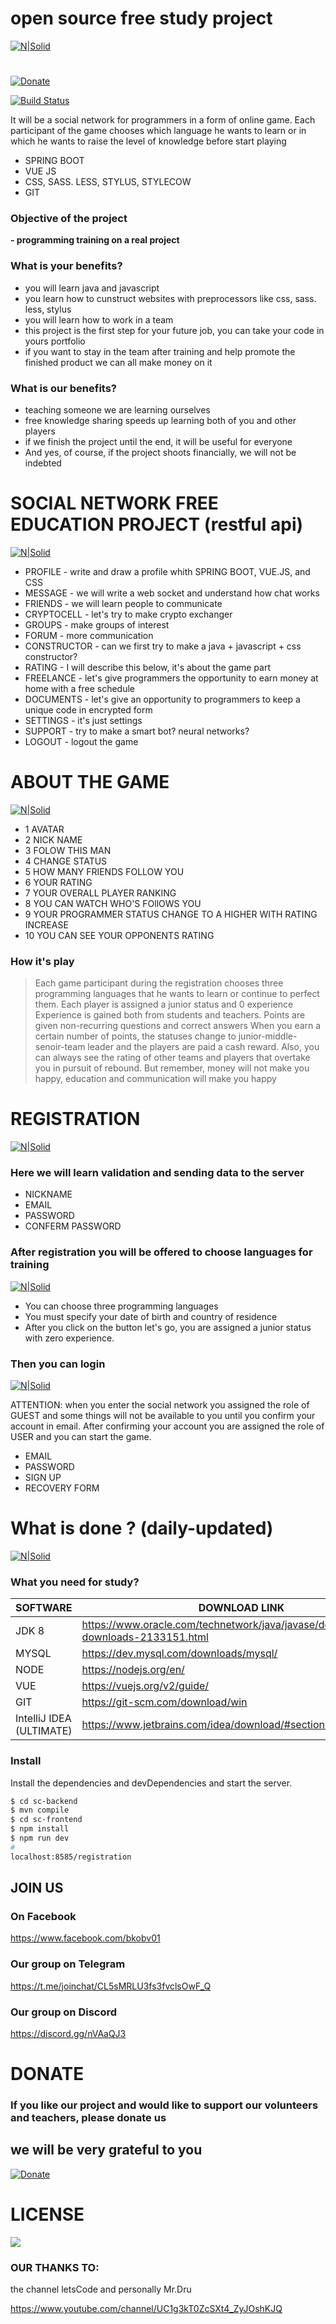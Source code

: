 # open source free study project


[![N|Solid](https://cdn1.savepice.ru/uploads/2019/1/11/7f60ac45e4efb8b5e828bcabe30ce709-full.png)](https://cdn1.savepice.ru/uploads/2019/1/11/7f60ac45e4efb8b5e828bcabe30ce709-full.png)
#
[![Donate](https://cdn1.savepice.ru/uploads/2019/1/16/2368d4a1a2c425348ce112a5e16a8092-full.png)](https://www.paypal.com/cgi-bin/webscr?cmd=_s-xclick&hosted_button_id=HLF88JDGTX3BY)

[![Build Status](https://travis-ci.org/joemccann/dillinger.svg?branch=master)](https://travis-ci.org/joemccann/dillinger)

It will be a social network for programmers in a form of online game.
Each participant of the game chooses which language he wants to learn or in which he wants to raise the level of knowledge before start playing

  - SPRING BOOT
  - VUE JS
  - CSS, SASS. LESS, STYLUS, STYLECOW
  - GIT

### Objective of the project

**- programming training on a real project**

### What is your benefits?
- you will learn java and javascript
- you learn how to cunstruct websites with preprocessors like css, sass. less, stylus
- you will learn how to work in a team
- this project is the first step for your future job, you can take your code in yours portfolio
- if you want to stay in the team after training and help promote the finished product we can all make money on it

### What is our benefits? 
- teaching someone we are learning ourselves
- free knowledge sharing speeds up learning both of you and other players
- if we finish the project until the end, it will be useful for everyone
- And yes, of course, if the project shoots financially, we will not be indebted

# SOCIAL NETWORK FREE EDUCATION PROJECT (restful api)

[![N|Solid](https://cdn1.savepice.ru/uploads/2019/1/11/a344d003cc8f373490135befedeb9e9c-full.png)](https://cdn1.savepice.ru/uploads/2019/1/11/7f60ac45e4efb8b5e828bcabe30ce709-full.png)



  - PROFILE - write and draw a profile whith SPRING BOOT, VUE.JS, and CSS
  - MESSAGE - we will write a web socket and understand how chat works
  - FRIENDS - we will learn people to communicate
  - CRYPTOCELL - let's try to make crypto exchanger
  - GROUPS - make groups of interest
  - FORUM - more communication
  - CONSTRUCTOR - can we first try to make a java + javascript + css constructor?
  - RATING - I will describe this below, it's about the game part
  - FREELANCE - let's give programmers the opportunity to earn money at home with a free schedule
  - DOCUMENTS - let's give an opportunity to programmers to keep a unique code in encrypted form
  - SETTINGS - it's just settings
  - SUPPORT - try to make a smart bot? neural networks?
  - LOGOUT - logout the game

# ABOUT THE GAME

[![N|Solid](https://cdn1.savepice.ru/uploads/2019/1/12/f9e65499e0f7371f7b98350e41a554f1-full.png)](https://cdn1.savepice.ru/uploads/2019/1/11/7f60ac45e4efb8b5e828bcabe30ce709-full.png)
  - 1 AVATAR
  - 2 NICK NAME
  - 3 FOLOW THIS MAN
  - 4 CHANGE STATUS
  - 5 HOW MANY FRIENDS FOLLOW YOU
  - 6 YOUR RATING
  - 7 YOUR OVERALL PLAYER RANKING
  - 8 YOU CAN WATCH WHO'S FOllOWS YOU
  - 9 YOUR PROGRAMMER STATUS CHANGE TO A HIGHER WITH RATING INCREASE
  - 10 YOU CAN SEE YOUR OPPONENTS RATING


### How it's play

>Each game participant during the registration chooses three programming languages ​​that he wants to learn or continue to perfect them.
>Each player is assigned a junior status and 0 experience
>Experience is gained both from students and teachers.
>Points are given non-recurring questions and correct answers
>When you earn a certain number of points, the statuses change to junior-middle-senoir-team leader and the players are paid a cash reward.
>Also, you can always see the rating of other teams and players that overtake you in pursuit of rebound.
>But remember, money will not make you happy, education and communication will make you happy

# REGISTRATION
[![N|Solid](https://cdn1.savepice.ru/uploads/2019/1/12/4a65c230fb0a954f4d48816dc67c0d69-full.png)](https://cdn1.savepice.ru/uploads/2019/1/12/4a65c230fb0a954f4d48816dc67c0d69-full.png)
### Here we will learn validation and sending data to the server
- NICKNAME
- EMAIL
- PASSWORD
- CONFERM PASSWORD

### After registration you will be offered to choose languages ​​for training

[![N|Solid](https://cdn1.savepice.ru/uploads/2019/1/12/6a651faffe3c57a6e3a7038485425960-full.png)](https://cdn1.savepice.ru/uploads/2019/1/12/6a651faffe3c57a6e3a7038485425960-full.png)

- You can choose three programming languages
- You must specify your date of birth and country of residence
- After you click on the button let's go, you are assigned a junior status with zero experience.


### Then you can login

[![N|Solid](https://cdn1.savepice.ru/uploads/2019/1/12/8938b6ea3df48a11c597f2e79eddc045-full.png)](https://cdn1.savepice.ru/uploads/2019/1/12/8938b6ea3df48a11c597f2e79eddc045-full.png)


ATTENTION: when you enter the social network you assigned the role of GUEST and some things will not be available to you until you confirm your account in email. After confirming your account you are assigned the role of USER and you can start the game.

- EMAIL
- PASSWORD
- SIGN UP
- RECOVERY FORM

# What is done ? (daily-updated)

[![N|Solid](https://cdn1.savepice.ru/uploads/2019/1/16/10f446285c7dff9434747a64a65e9d36-full.png)](https://github.com/Osprey-IT/bkob/wiki/What-is-done-(daily-updated))

### What you need for study?

| SOFTWARE | DOWNLOAD LINK |
| ------ | ------ |
| JDK 8 | https://www.oracle.com/technetwork/java/javase/downloads/jdk8-downloads-2133151.html
| MYSQL | https://dev.mysql.com/downloads/mysql/ |
| NODE | https://nodejs.org/en/ |
| VUE | https://vuejs.org/v2/guide/ |
| GIT | https://git-scm.com/download/win |
| IntelliJ IDEA (ULTIMATE) | https://www.jetbrains.com/idea/download/#section=windows |

### Install

Install the dependencies and devDependencies and start the server.

```sh
$ cd sc-backend
$ mvn compile
$ cd sc-frontend
$ npm install
$ npm run dev
#
localhost:8585/registration
```

## JOIN US

### On Facebook
https://www.facebook.com/bkobv01

### Our group on Telegram
https://t.me/joinchat/CL5sMRLU3fs3fvclsOwF_Q

### Our group on Discord
https://discord.gg/nVAaQJ3

# DONATE

### If you like our project and would like to support our volunteers and teachers, please donate us 
## we will be very grateful to you

[![Donate](https://img.shields.io/badge/Donate-PayPal-green.svg)](https://www.paypal.com/cgi-bin/webscr?cmd=_s-xclick&hosted_button_id=HLF88JDGTX3BY)

# LICENSE
[![](https://img.shields.io/badge/LICENSE-MIT-blue.svg)](https://github.com/Osprey-IT/bkob/blob/master/LICENSE)


### OUR THANKS TO:
the channel letsCode and personally Mr.Dru

https://www.youtube.com/channel/UC1g3kT0ZcSXt4_ZyJOshKJQ


